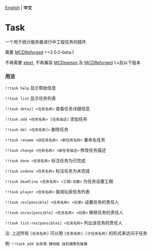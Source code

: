 [English](./README.md) | **中文**

# Task

一个用于统计服务器进行中工程任务的插件

需要 [MCDReforged](https://github.com/Fallen-Breath/MCDReforged) >=2.0.0-beta.1

不再需要 [stext](https://github.com/TISUnion/stext), 不再兼容 [MCDeamon](https://github.com/kafuuchino-desu/MCDaemon) 及 [MCDReforged](https://github.com/Fallen-Breath/MCDReforged) 1.x及以下版本

### 用法

`!!task help` 显示帮助信息

`!!task list` 显示任务列表

`!!task detail <任务名称>` 查看任务详细信息

`!!task add <任务名称> [任务描述]` 添加任务

`!!task del <任务名称]>` 删除任务

`!!task rename <旧任务名称> <新任务名称>` 重命名任务

`!!task change <任务名称> <新任务描述>` 修改任务描述

`!!task done <任务名称>` 标注任务为已完成

`!!task undone <任务名称>` 标注任务为未完成

`!!task deadline <任务名称> <工期:日数>` 为任务设置工期

`!!task player <任务名称>` 查阅玩家任务列表

`!!task res[ponsible] <任务名称> <玩家>` 设置任务的责任人

`!!task unres[ponsible] <任务名称> <玩家>` 移除任务的责任人

`!!task list-res[ponsibles] <任务名称>` 列出该任务的责任人

注: 上述所有 `[任务名称]` 可以用 `[任务名称].[子任务名称]` 的形式来访问子任务

例: `!!task add 女巫塔.铺地板 挂机铺黑色玻璃`